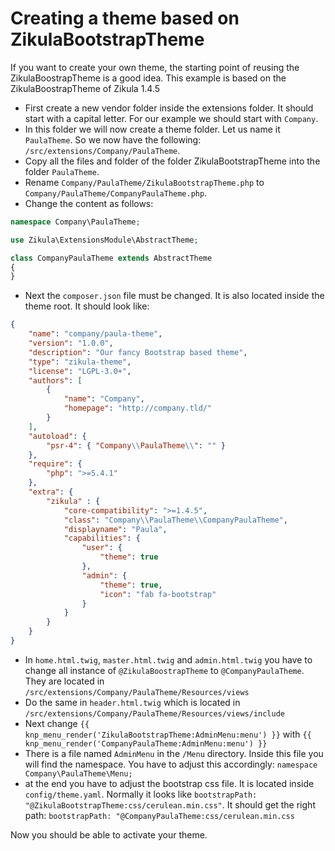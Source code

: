# Creating a theme based on ZikulaBootstrapTheme

If you want to create your own theme, the starting point of reusing the ZikulaBoostrapTheme is a good idea. This 
example is based on the ZikulaBoostrapTheme of Zikula 1.4.5

- First create a new vendor folder inside the extensions folder. It should start with a capital letter. For our example we should start with `Company`.
- In this folder we will now create a theme folder. Let us name it `PaulaTheme`. So we now have the following: `/src/extensions/Company/PaulaTheme`.
- Copy all the files and folder of the folder ZikulaBootstrapTheme into the folder `PaulaTheme`.
- Rename `Company/PaulaTheme/ZikulaBootstrapTheme.php` to `Company/PaulaTheme/CompanyPaulaTheme.php`.
- Change the content as follows:

```php
namespace Company\PaulaTheme;

use Zikula\ExtensionsModule\AbstractTheme;

class CompanyPaulaTheme extends AbstractTheme
{
}
```

- Next the `composer.json` file must be changed. It is also located inside the theme root.
  It should look like:

```json
{
    "name": "company/paula-theme",
    "version": "1.0.0",
    "description": "Our fancy Bootstrap based theme",
    "type": "zikula-theme",
    "license": "LGPL-3.0+",
    "authors": [
        {
            "name": "Company",
            "homepage": "http://company.tld/"
        }
    ],
    "autoload": {
        "psr-4": { "Company\\PaulaTheme\\": "" }
    },
    "require": {
        "php": ">=5.4.1"
    },
    "extra": {
        "zikula" : {
            "core-compatibility": ">=1.4.5",
            "class": "Company\\PaulaTheme\\CompanyPaulaTheme",
            "displayname": "Paula",
            "capabilities": {
                "user": {
                    "theme": true
                },
                "admin": {
                    "theme": true,
                    "icon": "fab fa-bootstrap"
                }
            }
        }
    }
}
```

- In `home.html.twig`, `master.html.twig` and `admin.html.twig` you have to change all instance of `@ZikulaBoostrapTheme`
  to `@CompanyPaulaTheme`. They are located in `/src/extensions/Company/PaulaTheme/Resources/views`
- Do the same in `header.html.twig` which is located in `/src/extensions/Company/PaulaTheme/Resources/views/include`
- Next change `{{ knp_menu_render('ZikulaBootstrapTheme:AdminMenu:menu') }}` with 
  `{{ knp_menu_render('CompanyPaulaTheme:AdminMenu:menu') }}`
- There is a file named `AdminMenu` in the `/Menu` directory. Inside this file you will find the namespace. You have to adjust
  this accordingly: `namespace Company\PaulaTheme\Menu;`
- at the end you have to adjust the bootstrap css file. It is located inside `config/theme.yaml`.
  Normally it looks like `bootstrapPath: "@ZikulaBootstrapTheme:css/cerulean.min.css"`.
  It should get the right path: `bootstrapPath: "@CompanyPaulaTheme:css/cerulean.min.css`

Now you should be able to activate your theme.
